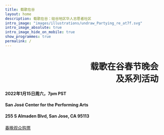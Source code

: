 ```yaml
---
title: 载歌在谷
layout: home
description: 载歌在谷：硅谷地区华人志愿者社区
intro_image: "images/illustrations/undraw_Partying_re_at7f.svg"
intro_image_absolute: true
intro_image_hide_on_mobile: true
show_programmes: true
permalink: /
---
```

<h1 style="text-align: right;">载歌在谷春节晚会<br>及系列活动</h1>
<h4>2022年1月15日周六，7pm PST</h4>
<h4>San José Center for the Performing Arts</h4>
<h4>255 S Almaden Blvd, San Jose, CA 95113 </h4>

<div style="text-align:left; margin:20px 0px;">
  <a class="button home-button"  href="/ticket">春晚观众购票</a>
</div>
